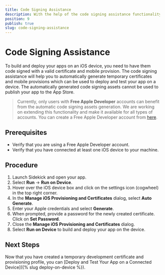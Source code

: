 ```yaml
---
title: Code Signing Assistance
description: With the help of the code signing assistance functionality and a Free Apple account, you can create a temporary development certificate and mobile provision.
position: 9
publish: true
slug: code-signing-assistance
---
```


# Code Signing Assistance

To build and deploy your apps on an iOS device, you need to have them code signed with a valid certificate and mobile provision. The code signing assistance will help you to automatically generate temporary certificates and mobile provisions which can be used to deploy and test your app on a device. The automatically generated code signing assets cannot be used to publish your app to the App Store.

> Currently, only users with **Free Apple Developer** accounts can benefit from the automatic code signing assets generation. We are working on extending this functionality and make it available for all types of accounts. You can create a Free Apple Developer account from [here](https://appleid.apple.com/account).

## Prerequisites

* Verify that you are using a Free Apple Developer account.
* Verify that you have connected at least one iOS device to your machine.

## Procedure

1. Launch Sidekick and open your app.
1. Select **Run** &#8594; **Run on Device**.
1. Hover over the iOS device box and click on the settings icon (cogwheel) in the top right corner.
1. In the **Manage iOS Provisioning and Certificates** dialog, select **Auto Generate**.
1. Enter your Apple credentials and select **Generate**.
1. When prompted, provide a password for the newly created certificate. Click on **Set Password**.
1. Close the **Manage iOS Provisioning and Certificates** dialog. 
1. Select **Run on Device** to build and deploy your app on the device. 

## Next Steps

Now that you have created a temporary development certificate and provisioning profile, you can [Deploy and Test Your App on a Connected Device]({% slug deploy-on-device %}).
